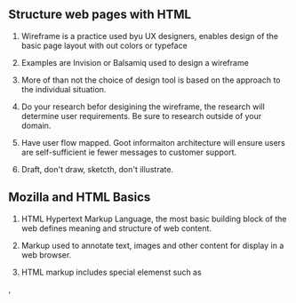 ## Structure web pages with HTML

1. Wireframe is a practice used byu UX designers, enables design of the basic page layout with out colors or typeface 

2. Examples are Invision or Balsamiq used to design a wireframe

3. More of than not the choice of design tool is based on the approach to the individual situation.

4. Do your research befor desigining the wireframe, the research will determine user requirements. Be sure to research outside of your domain. 

5. Have user flow mapped. Goot informaiton architecture will ensure users are self-sufficient ie fewer messages to customer support.

6. Draft, don't draw, sketcth, don't illustrate.

## Mozilla and HTML Basics

1. HTML Hypertext Markup Language, the most basic building block of the web defines meaning and structure of web content.

2. Markup used to annotate text, images and other content for display in a web browser.

3. HTML markup includes special elemenst such as
  <head>, <title>, <body>, <header>, <footer>, <article>, <section>, <p>, <div>, <span>, <img>, <aside>, <audio>, <canvas>, <datalist>, <details>, <embed>, <nav>, <output>, <progress>, <video>, <ul>, <ol>, <li>